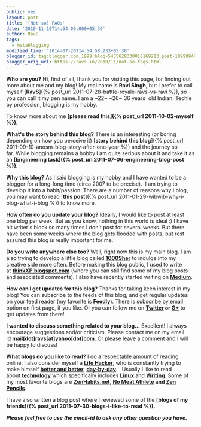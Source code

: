 ```yaml
---
public: yes
layout: post
title: '(Not so) FAQs'
date: '2010-11-10T14:54:00.000+05:30'
author: RavS
tags:
  - metablogging
modified_time: '2014-07-20T14:54:58.233+05:30'
blogger_id: tag:blogger.com,1999:blog-5435629330016169213.post-10999949296419747
blogger_orig_url: https://ravs.in/2010/11/not-so-faqs.html
---
```


**Who are you?**
Hi, first of all,  thank you for visiting this page, for finding out more about me and my blog! My real name is **Ravi Singh**, but I prefer to call myself [**RavS**]({% post_url 2011-07-28-battle-royale-ravs-vs-ravi %}), so you can call it my pen name. I am a ~22~ ~26~ 36 years  old Indian. Techie by profession, blogging is my hobby.

To know more about me **[please read this]({% post_url 2011-10-02-myself %})**.

**What's the story behind this blog?**
There is an interesting (or boring depending on how you perceive it) [**story behind this blog**]({% post_url 2011-09-10-anosm-blog-story-after-one-year %}) and the journey so far. While blogging remains a hobby I am quite serious about it and take it as an **[Engineering task]({% post_url 2011-07-06-engineering-blog-post %})**.

**Why this blog?**
As I said blogging is my hobby and I have wanted to be a blogger for a long-long time (circa 2007 to be precise).  I am trying to develop it into a habit/passion. There are a number of reasons why I blog, you may want to read [**this post**]({% post_url 2011-01-29-wibwib-why-i-blog-what-i-blog %}) to know more.

**How often do you update your blog?**
Ideally, I would like to post at least one blog per week. But as you know, nothing in this world is ideal :) I have hit writer's block so many times I don't post for several weeks. But there have been some weeks where the blog gets flooded with posts, but rest assured this blog is really important for me.

**Do you write anywhere else too?**
Well, right now this is my main blog. I am also trying to develop a little blog called **[1000Sher](https://1000sher.in/)** to indulge into my creative side more often. Before making this blog public, I used to write at [**thinkXP.blogspot.com**](https://thinkxp.blogspot.com/) (where you can still find some of my blog posts and associated comments). I also have recently started writing on **[Medium](https://medium.com/@medmRSH)**.

**How can I get updates for this blog?**
Thanks for taking keen interest in my blog! You can subscribe to the feeds of this blog, and get regular updates on your feed reader (my favorite is **[Feedly](https://cloud.feedly.com/)**). There is subscribe by email option on first page, if you like. Or you can follow me on **[Twitter](https://twitter.com/twitrsh) or [G+](https://plus.google.com/115235735498568214719/posts)** to get updates from there!

**I wanted to discuss something related to your blog...**
Excellent! I always encourage suggestions and/or criticism. Please contact me on my email id **mail\[dot\]ravs\[at\]yahoo\[dot\]com**. Or please leave a comment and I will be happy to discuss!

**What blogs do you like to read?**
I do a respectable amount of reading online. I also consider myself a **[Life Hacker](https://www.lifehacker.com/)**, who is constantly trying to make himself **[better and better](https://tynan.com/)**, [**day-by-day**](https://seths.blog).  
Usually I like to read about **[technology](https://www.thinkdigit.com/)** which specifically includes **[Linux](https://www.omgubuntu.co.uk//)** and **[Writing](https://writetodone.com/)**. Some of my most favorite blogs are **[ZenHabits.net](https://zenhabits.net/), [No Meat Athlete](https://www.nomeatathlete.com/) and [Zen Pencils](https://zenpencils.com/)**.

I have also written a blog post where I reviewed some of the **[blogs of my friends]({% post_url 2011-07-30-blogs-i-like-to-read %}).**

_**Please feel free to use the email-id to ask any other question you have.**_
